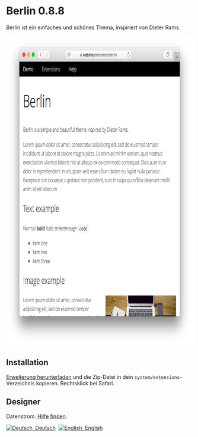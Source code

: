 Berlin 0.8.8
============
Berlin ist ein einfaches und schönes Thema, inspiriert von Dieter Rams.

<p align="center"><img src="berlin-screenshot.png?raw=true" width="795" height="836" alt="Bildschirmfoto"></p>

## Installation

[Erweiterung herunterladen](https://github.com/datenstrom/yellow-extensions/raw/master/zip/berlin.zip) und die Zip-Datei in dein `system/extensions`-Verzeichnis kopieren. Rechtsklick bei Safari.

## Designer

Datenstrom. [Hilfe finden](https://datenstrom.se/de/yellow/help/).

<p>
<a href="README-de.md"><img src="https://raw.githubusercontent.com/datenstrom/yellow-extensions/master/source/help/language-de.png" width="15" height="15" alt="Deutsch">&nbsp; Deutsch</a>&nbsp;
<a href="README.md"><img src="https://raw.githubusercontent.com/datenstrom/yellow-extensions/master/source/help/language-en.png" width="15" height="15" alt="English">&nbsp; English</a>&nbsp;
</p>
